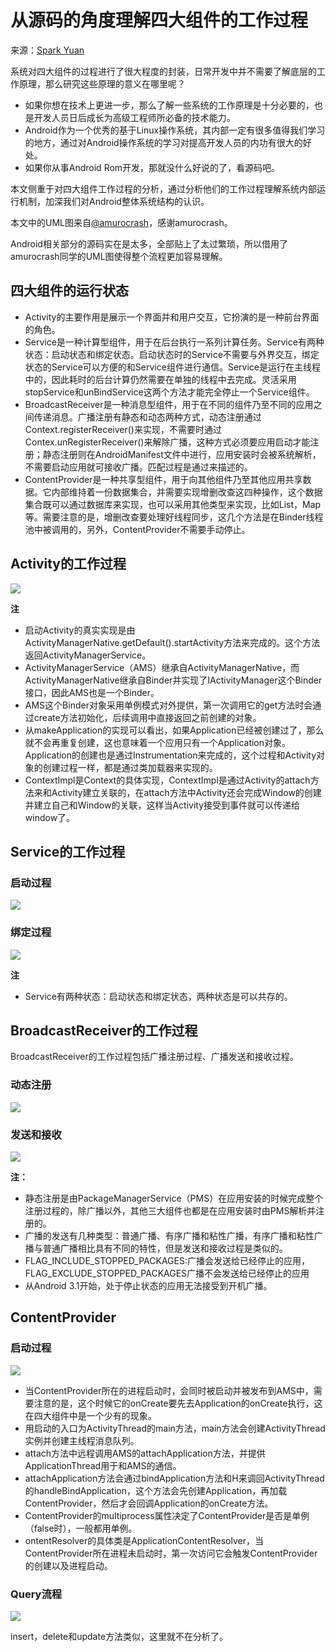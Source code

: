 # 从源码的角度理解四大组件的工作过程

来源：[Spark Yuan](http://sparkyuan.me/2016/03/14/%E5%9B%9B%E5%A4%A7%E7%BB%84%E4%BB%B6%E7%9A%84%E5%B7%A5%E4%BD%9C%E8%BF%87%E7%A8%8B/)

系统对四大组件的过程进行了很大程度的封装，日常开发中并不需要了解底层的工作原理，那么研究这些原理的意义在哪里呢？

* 如果你想在技术上更进一步，那么了解一些系统的工作原理是十分必要的，也是开发人员日后成长为高级工程师所必备的技术能力。
* Android作为一个优秀的基于Linux操作系统，其内部一定有很多值得我们学习的地方，通过对Android操作系统的学习对提高开发人员的内功有很大的好处。
* 如果你从事Android Rom开发，那就没什么好说的了，看源码吧。

本文侧重于对四大组件工作过程的分析，通过分析他们的工作过程理解系统内部运行机制，加深我们对Android整体系统结构的认识。

本文中的UML图来自[@amurocrash](http://blog.csdn.net/amurocrash)，感谢amurocrash。

Android相关部分的源码实在是太多，全部贴上了太过繁琐，所以借用了amurocrash同学的UML图使得整个流程更加容易理解。

## 四大组件的运行状态
* Activity的主要作用是展示一个界面并和用户交互，它扮演的是一种前台界面的角色。
* Service是一种计算型组件，用于在后台执行一系列计算任务。Service有两种状态：启动状态和绑定状态。启动状态时的Service不需要与外界交互，绑定状态的Service可以方便的和Service组件进行通信。Service是运行在主线程中的，因此耗时的后台计算仍然需要在单独的线程中去完成。灵活采用stopService和unBindService这两个方法才能完全停止一个Service组件。
* BroadcastReceiver是一种消息型组件，用于在不同的组件乃至不同的应用之间传递消息。广播注册有静态和动态两种方式，动态注册通过Context.registerReceiver()来实现，不需要时通过Contex.unRegisterReceiver()来解除广播，这种方式必须要应用启动才能注册；静态注册则在AndroidManifest文件中进行，应用安装时会被系统解析，不需要启动应用就可接收广播。匹配过程是通过来描述的。
* ContentProvider是一种共享型组件，用于向其他组件乃至其他应用共享数据。它内部维持着一份数据集合，并需要实现增删改查这四种操作，这个数据集合既可以通过数据库来实现，也可以采用其他类型来实现，比如List，Map等。需要注意的是，增删改查要处理好线程同步，这几个方法是在Binder线程池中被调用的，另外，ContentProvider不需要手动停止。

## Activity的工作过程

![](1/1.png)

**注**

* 启动Activity的真实实现是由ActivityManagerNative.getDefault().startActivity方法来完成的。这个方法返回ActivityManagerService。
* ActivityManagerService（AMS）继承自ActivityManagerNative，而ActivityManagerNative继承自Binder并实现了IActivityManager这个Binder接口，因此AMS也是一个Binder。
* AMS这个Binder对象采用单例模式对外提供，第一次调用它的get方法时会通过create方法初始化，后续调用中直接返回之前创建的对象。
* 从makeApplication的实现可以看出，如果Application已经被创建过了，那么就不会再重复创建，这也意味着一个应用只有一个Application对象。Application的创建也是通过Instrumentation来完成的，这个过程和Activity对象的创建过程一样，都是通过类加载器来实现的。
* ContextImpl是Context的具体实现，ContextImpl是通过Activity的attach方法来和Activity建立关联的，在attach方法中Activity还会完成Window的创建并建立自己和Window的关联，这样当Activity接受到事件就可以传递给window了。

## Service的工作过程
### 启动过程

![](1/2.png)

### 绑定过程

![](1/3.png)

**注**

* Service有两种状态：启动状态和绑定状态，两种状态是可以共存的。

## BroadcastReceiver的工作过程

BroadcastReceiver的工作过程包括广播注册过程、广播发送和接收过程。

### 动态注册

![](1/4.png)

### 发送和接收

![](1/5.png)

**注：**

* 静态注册是由PackageManagerService（PMS）在应用安装的时候完成整个注册过程的，除广播以外，其他三大组件也都是在应用安装时由PMS解析并注册的。
* 广播的发送有几种类型：普通广播、有序广播和粘性广播，有序广播和粘性广播与普通广播相比具有不同的特性，但是发送和接收过程是类似的。
* FLAG_INCLUDE_STOPPED_PACKAGES:广播会发送给已经停止的应用，FLAG_EXCLUDE_STOPPED_PACKAGES广播不会发送给已经停止的应用
* 从Android 3.1开始，处于停止状态的应用无法接受到开机广播。

## ContentProvider
### 启动过程

![](1/6.png)

* 当ContentProvider所在的进程启动时，会同时被启动并被发布到AMS中，需要注意的是，这个时候它的onCreate要先去Application的onCreate执行，这在四大组件中是一个少有的现象。
* 用启动的入口为ActivityThread的main方法，main方法会创建ActivityThread实例并创建主线程消息队列。
* attach方法中远程调用AMS的attachApplication方法，并提供ApplicationThread用于和AMS的通信。
* attachApplication方法会通过bindApplication方法和H来调回ActivityThread的handleBindApplication，这个方法会先创建Application，再加载ContentProvider，然后才会回调Application的onCreate方法。
* ContentProvider的multiprocess属性决定了ContentProvider是否是单例（false时），一般都用单例。
* ontentResolver的具体类是ApplicationContentResolver，当ContentProvider所在进程未启动时，第一次访问它会触发ContentProvider的创建以及进程启动。

### Query流程

![](1/7.png)

insert，delete和update方法类似，这里就不在分析了。
